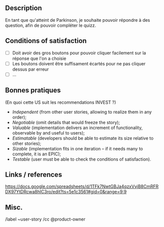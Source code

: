 ## Description

En tant que qu'atteint de Parkinson, je souhaite pouvoir répondre à des question, afin de pouvoir compléter le quizz.

## Conditions of satisfaction

- [ ] Doit avoir des gros boutons pour pouvoir cliquer facilement sur la réponse que l'on a choisie
- [ ] Les boutons doivent être suffisament écartés pour ne pas cliquer dessus par erreur
- [ ] ...

## Bonnes pratiques

(En quoi cette US suit les recommendations INVEST ?)

* _Independent_ (from other user stories, allowing to realize them in any order);
* _Negotiable_ (omit details that would freeze the story);
* _Valuable_ (implementation delivers an increment of functionality, observable by and useful to users);
* _Estimatable_ (developers should be able to estimate its size relative to other stories);
* _Sizable_ (implementation fits in one iteration – if it needs many to complete, it is an EPIC);
* _Testable_ (user must be able to check the conditions of satisfaction).

## Links / references

https://docs.google.com/spreadsheets/d/1TFk7NwtGBJa4qzxVvjB8CmRFRDX97YtDRcwa8hIC3ro/edit?ts=5e1c3561#gid=0&range=9:9

## Misc.

/label ~user-story
/cc @product-owner
